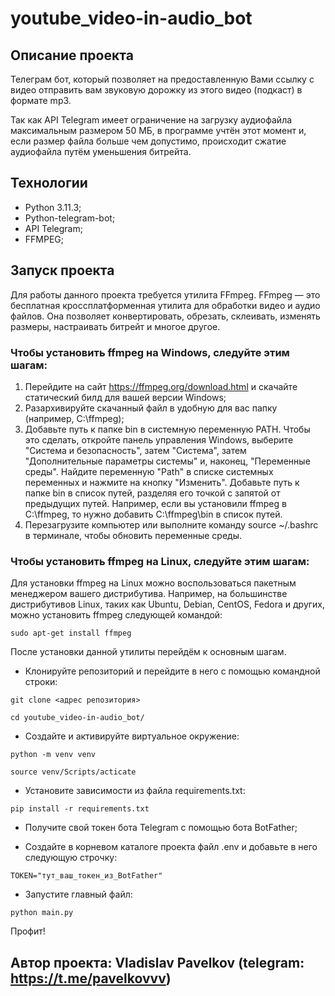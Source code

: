 # youtube_video-in-audio_bot

## Описание проекта
Телеграм бот, который позволяет на предоставленную Вами ссылку с видео отправить 
вам звуковую дорожку из этого видео (подкаст) в формате mp3.

Так как API Telegram имеет ограничение на загрузку аудиофайла максимальным размером 50 МБ, в
программе учтён этот момент и, если размер файла больше чем допустимо, происходит
сжатие аудиофайла путём уменьшения битрейта.

## Технологии

- Python 3.11.3;
- Python-telegram-bot;
- API Telegram;
- FFMPEG; 

## Запуск проекта

Для работы данного проекта требуется утилита FFmpeg.
FFmpeg — это бесплатная кроссплатформенная утилита для обработки видео и аудио файлов.
Она позволяет конвертировать, обрезать, склеивать, изменять размеры, настраивать
битрейт и многое другое.

### Чтобы установить ffmpeg на Windows, следуйте этим шагам:

1) Перейдите на сайт https://ffmpeg.org/download.html и скачайте статический билд
для вашей версии Windows;
2) Разархивируйте скачанный файл в удобную для вас папку (например, C:\ffmpeg);
3) Добавьте путь к папке bin в системную переменную PATH. Чтобы это сделать,
откройте панель управления Windows, выберите "Система и безопасность", затем "Система",
затем "Дополнительные параметры системы" и, наконец, "Переменные среды".
Найдите переменную "Path" в списке системных переменных и нажмите на кнопку "Изменить".
Добавьте путь к папке bin в список путей, разделяя его точкой с запятой от предыдущих путей.
Например, если вы установили ffmpeg в C:\ffmpeg, то нужно добавить C:\ffmpeg\bin в список
путей.
4) Перезагрузите компьютер или выполните команду source ~/.bashrc в терминале, чтобы обновить переменные среды.

### Чтобы установить ffmpeg на Linux, следуйте этим шагам:

Для установки ffmpeg на Linux можно воспользоваться пакетным менеджером вашего дистрибутива.
Например, на большинстве дистрибутивов Linux, таких как Ubuntu, Debian, CentOS,
Fedora и других, можно установить ffmpeg следующей командой:

```sudo apt-get install ffmpeg```

После установки данной утилиты перейдём к основным шагам.

- Клонируйте репозиторий и перейдите в него с помощью командной строки:

```git clone <адрес репозитория>```

```cd youtube_video-in-audio_bot/```

- Создайте и активируйте виртуальное окружение:

```python -m venv venv```

```source venv/Scripts/acticate```

- Установите зависимости из файла requirements.txt:

```pip install -r requirements.txt```

- Получите свой токен бота Telegram с помощью бота BotFather;

- Создайте в корневом каталоге проекта файл .env и добавьте в него следующую строчку:

```TOKEN="тут_ваш_токен_из_BotFather"```

- Запустите главный файл:

```python main.py```

Профит!

## Автор проекта: Vladislav Pavelkov (telegram: https://t.me/pavelkovvv)
